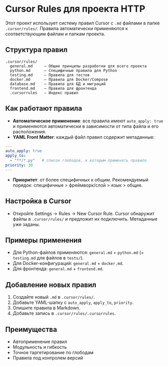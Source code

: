 # Cursor Rules для проекта HTTP

Этот проект использует систему правил Cursor с `.md` файлами в папке `.cursor/rules/`. Правила автоматически применяются к соответствующим файлам и папкам проекта.

## Структура правил
```
.cursor/rules/
  general.md     — Общие принципы разработки для всего проекта
  python.md      — Специфичные правила для Python
  testing.md     — Правила для тестов
  docker.md      — Правила для Docker/Compose
  database.md    — Правила для БД и миграций
  frontend.md    — Правила для фронтенда
  .cursorrules   — Индекс правил
```

## Как работают правила
- **Автоматическое применение**: все правила имеют `auto_apply: true` и применяются автоматически в зависимости от типа файла и его расположения.
- **YAML Front Matter**: каждый файл правил содержит метаданные:
```yaml
---
auto_apply: true
apply_to:
  - "**/*.py"   # список глободов, к которым применять правило
priority: 30
---
```
- **Приоритет**: от более специфичных к общим. Рекомендуемый порядок: специфичные > фреймворк/слой > язык > общие.

## Настройка в Cursor
- Откройте Settings → Rules → New Cursor Rule. Cursor обнаружит файлы в `.cursor/rules/` и предложит их подключить. Метаданные уже заданы.

## Примеры применения
- Для Python-файлов применяются: `general.md` + `python.md` (+ `testing.md` для файлов в `tests/`).
- Для Docker-конфигураций: `general.md` + `docker.md`.
- Для фронтенда: `general.md` + `frontend.md`.

## Добавление новых правил
1. Создайте новый `.md` в `.cursor/rules/`.
2. Добавьте YAML-шапку с `auto_apply`, `apply_to`, `priority`.
3. Опишите правила в Markdown.
4. Добавьте запись в `.cursor/rules/.cursorrules`.

## Преимущества
- Автоприменение правил
- Модульность и гибкость
- Точное таргетирование по глободам
- Правила под контролем версий
